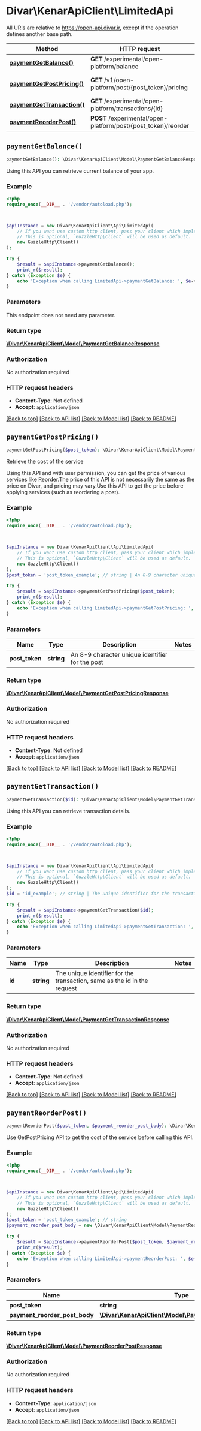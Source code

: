 # Divar\KenarApiClient\LimitedApi

All URIs are relative to https://open-api.divar.ir, except if the operation defines another base path.

| Method | HTTP request | Description |
| ------------- | ------------- | ------------- |
| [**paymentGetBalance()**](LimitedApi.md#paymentGetBalance) | **GET** /experimental/open-platform/balance |  |
| [**paymentGetPostPricing()**](LimitedApi.md#paymentGetPostPricing) | **GET** /v1/open-platform/post/{post_token}/pricing | Retrieve the cost of the service |
| [**paymentGetTransaction()**](LimitedApi.md#paymentGetTransaction) | **GET** /experimental/open-platform/transactions/{id} |  |
| [**paymentReorderPost()**](LimitedApi.md#paymentReorderPost) | **POST** /experimental/open-platform/post/{post_token}/reorder |  |


## `paymentGetBalance()`

```php
paymentGetBalance(): \Divar\KenarApiClient\Model\PaymentGetBalanceResponse
```



Using this API you can retrieve current balance of your app.

### Example

```php
<?php
require_once(__DIR__ . '/vendor/autoload.php');



$apiInstance = new Divar\KenarApiClient\Api\LimitedApi(
    // If you want use custom http client, pass your client which implements `GuzzleHttp\ClientInterface`.
    // This is optional, `GuzzleHttp\Client` will be used as default.
    new GuzzleHttp\Client()
);

try {
    $result = $apiInstance->paymentGetBalance();
    print_r($result);
} catch (Exception $e) {
    echo 'Exception when calling LimitedApi->paymentGetBalance: ', $e->getMessage(), PHP_EOL;
}
```

### Parameters

This endpoint does not need any parameter.

### Return type

[**\Divar\KenarApiClient\Model\PaymentGetBalanceResponse**](../Model/PaymentGetBalanceResponse.md)

### Authorization

No authorization required

### HTTP request headers

- **Content-Type**: Not defined
- **Accept**: `application/json`

[[Back to top]](#) [[Back to API list]](../../README.md#endpoints)
[[Back to Model list]](../../README.md#models)
[[Back to README]](../../README.md)

## `paymentGetPostPricing()`

```php
paymentGetPostPricing($post_token): \Divar\KenarApiClient\Model\PaymentGetPostPricingResponse
```

Retrieve the cost of the service

Using this API and with user permission, you can get the price of various services like Reorder.The price of this API is not necessarily the same as the price on Divar, and pricing may vary.Use this API to get the price before applying services (such as reordering a post).

### Example

```php
<?php
require_once(__DIR__ . '/vendor/autoload.php');



$apiInstance = new Divar\KenarApiClient\Api\LimitedApi(
    // If you want use custom http client, pass your client which implements `GuzzleHttp\ClientInterface`.
    // This is optional, `GuzzleHttp\Client` will be used as default.
    new GuzzleHttp\Client()
);
$post_token = 'post_token_example'; // string | An 8-9 character unique identifier for the post

try {
    $result = $apiInstance->paymentGetPostPricing($post_token);
    print_r($result);
} catch (Exception $e) {
    echo 'Exception when calling LimitedApi->paymentGetPostPricing: ', $e->getMessage(), PHP_EOL;
}
```

### Parameters

| Name | Type | Description  | Notes |
| ------------- | ------------- | ------------- | ------------- |
| **post_token** | **string**| An 8-9 character unique identifier for the post | |

### Return type

[**\Divar\KenarApiClient\Model\PaymentGetPostPricingResponse**](../Model/PaymentGetPostPricingResponse.md)

### Authorization

No authorization required

### HTTP request headers

- **Content-Type**: Not defined
- **Accept**: `application/json`

[[Back to top]](#) [[Back to API list]](../../README.md#endpoints)
[[Back to Model list]](../../README.md#models)
[[Back to README]](../../README.md)

## `paymentGetTransaction()`

```php
paymentGetTransaction($id): \Divar\KenarApiClient\Model\PaymentGetTransactionResponse
```



Using this API you can retrieve transaction details.

### Example

```php
<?php
require_once(__DIR__ . '/vendor/autoload.php');



$apiInstance = new Divar\KenarApiClient\Api\LimitedApi(
    // If you want use custom http client, pass your client which implements `GuzzleHttp\ClientInterface`.
    // This is optional, `GuzzleHttp\Client` will be used as default.
    new GuzzleHttp\Client()
);
$id = 'id_example'; // string | The unique identifier for the transaction, same as the id in the request

try {
    $result = $apiInstance->paymentGetTransaction($id);
    print_r($result);
} catch (Exception $e) {
    echo 'Exception when calling LimitedApi->paymentGetTransaction: ', $e->getMessage(), PHP_EOL;
}
```

### Parameters

| Name | Type | Description  | Notes |
| ------------- | ------------- | ------------- | ------------- |
| **id** | **string**| The unique identifier for the transaction, same as the id in the request | |

### Return type

[**\Divar\KenarApiClient\Model\PaymentGetTransactionResponse**](../Model/PaymentGetTransactionResponse.md)

### Authorization

No authorization required

### HTTP request headers

- **Content-Type**: Not defined
- **Accept**: `application/json`

[[Back to top]](#) [[Back to API list]](../../README.md#endpoints)
[[Back to Model list]](../../README.md#models)
[[Back to README]](../../README.md)

## `paymentReorderPost()`

```php
paymentReorderPost($post_token, $payment_reorder_post_body): \Divar\KenarApiClient\Model\PaymentReorderPostResponse
```



Use GetPostPricing API to get the cost of the service before calling this API.

### Example

```php
<?php
require_once(__DIR__ . '/vendor/autoload.php');



$apiInstance = new Divar\KenarApiClient\Api\LimitedApi(
    // If you want use custom http client, pass your client which implements `GuzzleHttp\ClientInterface`.
    // This is optional, `GuzzleHttp\Client` will be used as default.
    new GuzzleHttp\Client()
);
$post_token = 'post_token_example'; // string
$payment_reorder_post_body = new \Divar\KenarApiClient\Model\PaymentReorderPostBody(); // \Divar\KenarApiClient\Model\PaymentReorderPostBody

try {
    $result = $apiInstance->paymentReorderPost($post_token, $payment_reorder_post_body);
    print_r($result);
} catch (Exception $e) {
    echo 'Exception when calling LimitedApi->paymentReorderPost: ', $e->getMessage(), PHP_EOL;
}
```

### Parameters

| Name | Type | Description  | Notes |
| ------------- | ------------- | ------------- | ------------- |
| **post_token** | **string**|  | |
| **payment_reorder_post_body** | [**\Divar\KenarApiClient\Model\PaymentReorderPostBody**](../Model/PaymentReorderPostBody.md)|  | |

### Return type

[**\Divar\KenarApiClient\Model\PaymentReorderPostResponse**](../Model/PaymentReorderPostResponse.md)

### Authorization

No authorization required

### HTTP request headers

- **Content-Type**: `application/json`
- **Accept**: `application/json`

[[Back to top]](#) [[Back to API list]](../../README.md#endpoints)
[[Back to Model list]](../../README.md#models)
[[Back to README]](../../README.md)
